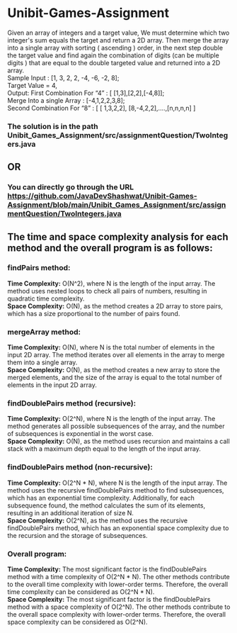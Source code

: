 # Unibit-Games-Assignment
Given an array of integers and a target value, We must determine which two integer's sum
equals the target and return a 2D array. Then merge the array into a single array with sorting (
ascending ) order, in the next step double the target value and find again the combination of
digits (can be multiple digits ) that are equal to the double targeted value and returned into a 2D
array.<br />
Sample Input : [1, 3, 2, 2, -4, -6, -2, 8];<br />
Target Value = 4,<br />
Output: First Combination For “4” : [ [1,3],[2,2],[-4,8]];<br />
Merge Into a single Array : [-4,1,2,2,3,8];<br />
Second Combination For “8” : [ [ 1,3,2,2], [8,-4,2,2],....,[n,n,n,n] ]<br />
### The solution is in the path Unibit_Games_Assignment/src/assignmentQuestion/TwoIntegers.java <br />
## OR
### You can directly go through the URL https://github.com/JavaDevShashwat/Unibit-Games-Assignment/blob/main/Unibit_Games_Assignment/src/assignmentQuestion/TwoIntegers.java <br />

## The time and space complexity analysis for each method and the overall program is as follows:

### findPairs method:

**Time Complexity:** O(N^2), where N is the length of the input array. The method uses nested loops to check all pairs of numbers, resulting in quadratic time complexity.<br />
**Space Complexity:** O(N), as the method creates a 2D array to store pairs, which has a size proportional to the number of pairs found.<br />

### mergeArray method:

**Time Complexity:** O(N), where N is the total number of elements in the input 2D array. The method iterates over all elements in the array to merge them into a single array.<br />
**Space Complexity:** O(N), as the method creates a new array to store the merged elements, and the size of the array is equal to the total number of elements in the input 2D array.<br />

### findDoublePairs method (recursive):

**Time Complexity:** O(2^N), where N is the length of the input array. The method generates all possible subsequences of the array, and the number of subsequences is exponential in the worst case.<br />
**Space Complexity:** O(N), as the method uses recursion and maintains a call stack with a maximum depth equal to the length of the input array.<br />

### findDoublePairs method (non-recursive):

**Time Complexity:** O(2^N * N), where N is the length of the input array. The method uses the recursive findDoublePairs method to find subsequences, which has an exponential time complexity. Additionally, for each subsequence found, the method calculates the sum of its elements, resulting in an additional iteration of size N.<br />
**Space Complexity:** O(2^N), as the method uses the recursive findDoublePairs method, which has an exponential space complexity due to the recursion and the storage of subsequences.<br />

### Overall program:

**Time Complexity:** The most significant factor is the findDoublePairs method with a time complexity of O(2^N * N). The other methods contribute to the overall time complexity with lower-order terms. Therefore, the overall time complexity can be considered as O(2^N * N).<br />
**Space Complexity:** The most significant factor is the findDoublePairs method with a space complexity of O(2^N). The other methods contribute to the overall space complexity with lower-order terms. Therefore, the overall space complexity can be considered as O(2^N).<br />
